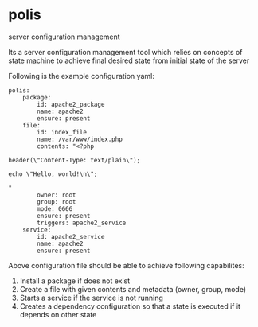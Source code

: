 # polis
server configuration management

Its a server configuration management tool which relies on concepts of state machine to achieve final desired state from initial state of the server

Following is the example configuration yaml:

```
polis:
    package:
        id: apache2_package
        name: apache2
        ensure: present
    file:
        id: index_file
        name: /var/www/index.php
        contents: "<?php

header(\"Content-Type: text/plain\");

echo \"Hello, world!\n\";

"
        owner: root
        group: root
        mode: 0666
        ensure: present
        triggers: apache2_service
    service:
        id: apache2_service
        name: apache2
        ensure: present
```

Above configuration file should be able to achieve following capabilites:
1. Install a package if does not exist
2. Create a file with given contents and metadata (owner, group, mode)
3. Starts a service if the service is not running
4. Creates a dependency configuration so that a state is executed if it depends on other state
